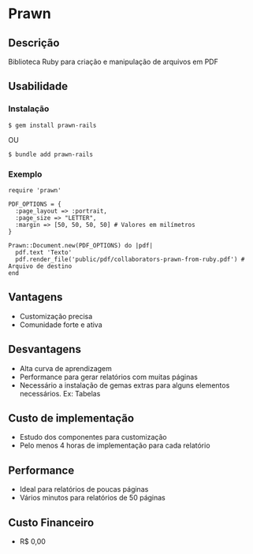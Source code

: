 # Prawn

## Descrição

Biblioteca Ruby para criação e manipulação de arquivos em PDF

## Usabilidade

### Instalação

```
$ gem install prawn-rails
```
OU
```
$ bundle add prawn-rails
```

### Exemplo

```
require 'prawn'

PDF_OPTIONS = {
  :page_layout => :portrait,
  :page_size => "LETTER",
  :margin => [50, 50, 50, 50] # Valores em milímetros
}

Prawn::Document.new(PDF_OPTIONS) do |pdf|
  pdf.text 'Texto'
  pdf.render_file('public/pdf/collaborators-prawn-from-ruby.pdf') # Arquivo de destino
end

```

## Vantagens

- Customização precisa
- Comunidade forte e ativa

## Desvantagens

- Alta curva de aprendizagem
- Performance para gerar relatórios com muitas páginas
- Necessário a instalação de gemas extras para alguns elementos necessários. Ex: Tabelas

## Custo de implementação

- Estudo dos componentes para customização
- Pelo menos 4 horas de implementação para cada relatório

## Performance

- Ideal para relatórios de poucas páginas
- Vários minutos para relatórios de 50 páginas

## Custo Financeiro

- R$ 0,00